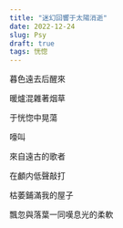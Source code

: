```yaml
---
title: "迷幻回響于太陽消逝"
date: 2022-12-24
slug: Psy
draft: true
tags: 恍惚
---
```


暮色遠去后醒來

暖爐混雜著烟草

于恍惚中晃蕩

嚎叫

來自遠古的歌者

在顱内低聲敲打

枯萎鋪滿我的屋子

飄忽與落葉一同嘆息光的柔軟

